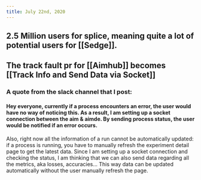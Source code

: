 ```yaml
---
title: July 22nd, 2020
---
```


## 2.5 Million users for splice, meaning quite a lot of potential users for [[Sedge]].

## The track fault pr for [[Aimhub]] becomes [[Track Info and Send Data via Socket]]
### A quote from the slack channel that I post:
#### Hey everyone, currently if a process encounters an error, the user would have no way of noticing this. As a result, I am setting up a socket connection between the aim & aimde. By sending process status, the user would be notified if an error occurs.
Also, right now all the information of a run cannot be automatically updated: if a process is running, you have to manually refresh the experiment detail page to get the latest data. Since I am setting up a socket connection and checking the status, I am thinking that we can also send data regarding all the metrics, aka losses, accuracies… This way data can be updated automatically without the user manually refresh the page.
